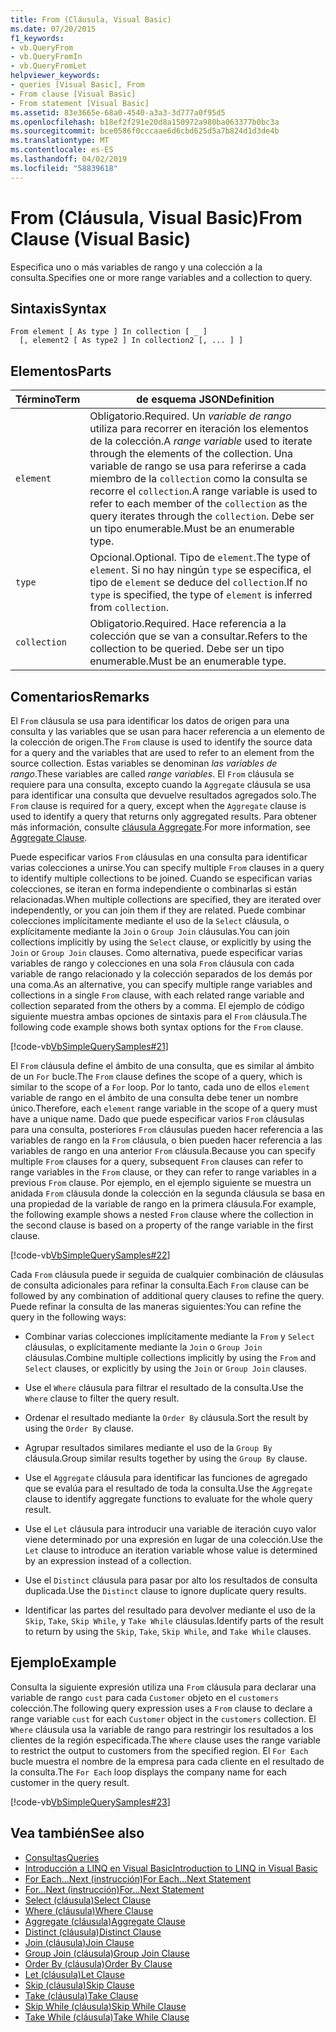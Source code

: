 ```yaml
---
title: From (Cláusula, Visual Basic)
ms.date: 07/20/2015
f1_keywords:
- vb.QueryFrom
- vb.QueryFromIn
- vb.QueryFromLet
helpviewer_keywords:
- queries [Visual Basic], From
- From clause [Visual Basic]
- From statement [Visual Basic]
ms.assetid: 83e3665e-68a0-4540-a3a3-3d777a0f95d5
ms.openlocfilehash: b18ef2f291e20d8a150972a980ba063377b0bc3a
ms.sourcegitcommit: bce0586f0cccaae6d6cbd625d5a7b824d1d3de4b
ms.translationtype: MT
ms.contentlocale: es-ES
ms.lasthandoff: 04/02/2019
ms.locfileid: "58839618"
---
```

# <a name="from-clause-visual-basic"></a><span data-ttu-id="0e942-102">From (Cláusula, Visual Basic)</span><span class="sxs-lookup"><span data-stu-id="0e942-102">From Clause (Visual Basic)</span></span>
<span data-ttu-id="0e942-103">Especifica uno o más variables de rango y una colección a la consulta.</span><span class="sxs-lookup"><span data-stu-id="0e942-103">Specifies one or more range variables and a collection to query.</span></span>  
  
## <a name="syntax"></a><span data-ttu-id="0e942-104">Sintaxis</span><span class="sxs-lookup"><span data-stu-id="0e942-104">Syntax</span></span>  
  
```  
From element [ As type ] In collection [ _ ]  
  [, element2 [ As type2 ] In collection2 [, ... ] ]  
```  
  
## <a name="parts"></a><span data-ttu-id="0e942-105">Elementos</span><span class="sxs-lookup"><span data-stu-id="0e942-105">Parts</span></span>  
  
|<span data-ttu-id="0e942-106">Término</span><span class="sxs-lookup"><span data-stu-id="0e942-106">Term</span></span>|<span data-ttu-id="0e942-107">de esquema JSON</span><span class="sxs-lookup"><span data-stu-id="0e942-107">Definition</span></span>|  
|---|---|  
|`element`|<span data-ttu-id="0e942-108">Obligatorio.</span><span class="sxs-lookup"><span data-stu-id="0e942-108">Required.</span></span> <span data-ttu-id="0e942-109">Un *variable de rango* utiliza para recorrer en iteración los elementos de la colección.</span><span class="sxs-lookup"><span data-stu-id="0e942-109">A *range variable* used to iterate through the elements of the collection.</span></span> <span data-ttu-id="0e942-110">Una variable de rango se usa para referirse a cada miembro de la `collection` como la consulta se recorre el `collection`.</span><span class="sxs-lookup"><span data-stu-id="0e942-110">A range variable is used to refer to each member of the `collection` as the query iterates through the `collection`.</span></span> <span data-ttu-id="0e942-111">Debe ser un tipo enumerable.</span><span class="sxs-lookup"><span data-stu-id="0e942-111">Must be an enumerable type.</span></span>|  
|`type`|<span data-ttu-id="0e942-112">Opcional.</span><span class="sxs-lookup"><span data-stu-id="0e942-112">Optional.</span></span> <span data-ttu-id="0e942-113">Tipo de `element`.</span><span class="sxs-lookup"><span data-stu-id="0e942-113">The type of `element`.</span></span> <span data-ttu-id="0e942-114">Si no hay ningún `type` se especifica, el tipo de `element` se deduce del `collection`.</span><span class="sxs-lookup"><span data-stu-id="0e942-114">If no `type` is specified, the type of `element` is inferred from `collection`.</span></span>|  
|`collection`|<span data-ttu-id="0e942-115">Obligatorio.</span><span class="sxs-lookup"><span data-stu-id="0e942-115">Required.</span></span> <span data-ttu-id="0e942-116">Hace referencia a la colección que se van a consultar.</span><span class="sxs-lookup"><span data-stu-id="0e942-116">Refers to the collection to be queried.</span></span> <span data-ttu-id="0e942-117">Debe ser un tipo enumerable.</span><span class="sxs-lookup"><span data-stu-id="0e942-117">Must be an enumerable type.</span></span>|  
  
## <a name="remarks"></a><span data-ttu-id="0e942-118">Comentarios</span><span class="sxs-lookup"><span data-stu-id="0e942-118">Remarks</span></span>  
 <span data-ttu-id="0e942-119">El `From` cláusula se usa para identificar los datos de origen para una consulta y las variables que se usan para hacer referencia a un elemento de la colección de origen.</span><span class="sxs-lookup"><span data-stu-id="0e942-119">The `From` clause is used to identify the source data for a query and the variables that are used to refer to an element from the source collection.</span></span> <span data-ttu-id="0e942-120">Estas variables se denominan *las variables de rango*.</span><span class="sxs-lookup"><span data-stu-id="0e942-120">These variables are called *range variables*.</span></span> <span data-ttu-id="0e942-121">El `From` cláusula se requiere para una consulta, excepto cuando la `Aggregate` cláusula se usa para identificar una consulta que devuelve resultados agregados solo.</span><span class="sxs-lookup"><span data-stu-id="0e942-121">The `From` clause is required for a query, except when the `Aggregate` clause is used to identify a query that returns only aggregated results.</span></span> <span data-ttu-id="0e942-122">Para obtener más información, consulte [cláusula Aggregate](../../../visual-basic/language-reference/queries/aggregate-clause.md).</span><span class="sxs-lookup"><span data-stu-id="0e942-122">For more information, see [Aggregate Clause](../../../visual-basic/language-reference/queries/aggregate-clause.md).</span></span>  
  
 <span data-ttu-id="0e942-123">Puede especificar varios `From` cláusulas en una consulta para identificar varias colecciones a unirse.</span><span class="sxs-lookup"><span data-stu-id="0e942-123">You can specify multiple `From` clauses in a query to identify multiple collections to be joined.</span></span> <span data-ttu-id="0e942-124">Cuando se especifican varias colecciones, se iteran en forma independiente o combinarlas si están relacionadas.</span><span class="sxs-lookup"><span data-stu-id="0e942-124">When multiple collections are specified, they are iterated over independently, or you can join them if they are related.</span></span> <span data-ttu-id="0e942-125">Puede combinar colecciones implícitamente mediante el uso de la `Select` cláusula, o explícitamente mediante la `Join` o `Group Join` cláusulas.</span><span class="sxs-lookup"><span data-stu-id="0e942-125">You can join collections implicitly by using the `Select` clause, or explicitly by using the `Join` or `Group Join` clauses.</span></span> <span data-ttu-id="0e942-126">Como alternativa, puede especificar varias variables de rango y colecciones en una sola `From` cláusula con cada variable de rango relacionado y la colección separados de los demás por una coma.</span><span class="sxs-lookup"><span data-stu-id="0e942-126">As an alternative, you can specify multiple range variables and collections in a single `From` clause, with each related range variable and collection separated from the others by a comma.</span></span> <span data-ttu-id="0e942-127">El ejemplo de código siguiente muestra ambas opciones de sintaxis para el `From` cláusula.</span><span class="sxs-lookup"><span data-stu-id="0e942-127">The following code example shows both syntax options for the `From` clause.</span></span>  
  
 [!code-vb[VbSimpleQuerySamples#21](~/samples/snippets/visualbasic/VS_Snippets_VBCSharp/VbSimpleQuerySamples/VB/QuerySamples1.vb#21)]  
  
 <span data-ttu-id="0e942-128">El `From` cláusula define el ámbito de una consulta, que es similar al ámbito de un `For` bucle.</span><span class="sxs-lookup"><span data-stu-id="0e942-128">The `From` clause defines the scope of a query, which is similar to the scope of a `For` loop.</span></span> <span data-ttu-id="0e942-129">Por lo tanto, cada uno de ellos `element` variable de rango en el ámbito de una consulta debe tener un nombre único.</span><span class="sxs-lookup"><span data-stu-id="0e942-129">Therefore, each `element` range variable in the scope of a query must have a unique name.</span></span> <span data-ttu-id="0e942-130">Dado que puede especificar varios `From` cláusulas para una consulta, posteriores `From` cláusulas pueden hacer referencia a las variables de rango en la `From` cláusula, o bien pueden hacer referencia a las variables de rango en una anterior `From` cláusula.</span><span class="sxs-lookup"><span data-stu-id="0e942-130">Because you can specify multiple `From` clauses for a query, subsequent `From` clauses can refer to range variables in the `From` clause, or they can refer to range variables in a previous `From` clause.</span></span> <span data-ttu-id="0e942-131">Por ejemplo, en el ejemplo siguiente se muestra un anidada `From` cláusula donde la colección en la segunda cláusula se basa en una propiedad de la variable de rango en la primera cláusula.</span><span class="sxs-lookup"><span data-stu-id="0e942-131">For example, the following example shows a nested `From` clause where the collection in the second clause is based on a property of the range variable in the first clause.</span></span>  
  
 [!code-vb[VbSimpleQuerySamples#22](~/samples/snippets/visualbasic/VS_Snippets_VBCSharp/VbSimpleQuerySamples/VB/QuerySamples1.vb#22)]  
  
 <span data-ttu-id="0e942-132">Cada `From` cláusula puede ir seguida de cualquier combinación de cláusulas de consulta adicionales para refinar la consulta.</span><span class="sxs-lookup"><span data-stu-id="0e942-132">Each `From` clause can be followed by any combination of additional query clauses to refine the query.</span></span> <span data-ttu-id="0e942-133">Puede refinar la consulta de las maneras siguientes:</span><span class="sxs-lookup"><span data-stu-id="0e942-133">You can refine the query in the following ways:</span></span>  
  
-   <span data-ttu-id="0e942-134">Combinar varias colecciones implícitamente mediante la `From` y `Select` cláusulas, o explícitamente mediante la `Join` o `Group Join` cláusulas.</span><span class="sxs-lookup"><span data-stu-id="0e942-134">Combine multiple collections implicitly by using the `From` and `Select` clauses, or explicitly by using the `Join` or `Group Join` clauses.</span></span>  
  
-   <span data-ttu-id="0e942-135">Use el `Where` cláusula para filtrar el resultado de la consulta.</span><span class="sxs-lookup"><span data-stu-id="0e942-135">Use the `Where` clause to filter the query result.</span></span>  
  
-   <span data-ttu-id="0e942-136">Ordenar el resultado mediante la `Order By` cláusula.</span><span class="sxs-lookup"><span data-stu-id="0e942-136">Sort the result by using the `Order By` clause.</span></span>  
  
-   <span data-ttu-id="0e942-137">Agrupar resultados similares mediante el uso de la `Group By` cláusula.</span><span class="sxs-lookup"><span data-stu-id="0e942-137">Group similar results together by using the `Group By` clause.</span></span>  
  
-   <span data-ttu-id="0e942-138">Use el `Aggregate` cláusula para identificar las funciones de agregado que se evalúa para el resultado de toda la consulta.</span><span class="sxs-lookup"><span data-stu-id="0e942-138">Use the `Aggregate` clause to identify aggregate functions to evaluate for the whole query result.</span></span>  
  
-   <span data-ttu-id="0e942-139">Use el `Let` cláusula para introducir una variable de iteración cuyo valor viene determinado por una expresión en lugar de una colección.</span><span class="sxs-lookup"><span data-stu-id="0e942-139">Use the `Let` clause to introduce an iteration variable whose value is determined by an expression instead of a collection.</span></span>  
  
-   <span data-ttu-id="0e942-140">Use el `Distinct` cláusula para pasar por alto los resultados de consulta duplicada.</span><span class="sxs-lookup"><span data-stu-id="0e942-140">Use the `Distinct` clause to ignore duplicate query results.</span></span>  
  
-   <span data-ttu-id="0e942-141">Identificar las partes del resultado para devolver mediante el uso de la `Skip`, `Take`, `Skip While`, y `Take While` cláusulas.</span><span class="sxs-lookup"><span data-stu-id="0e942-141">Identify parts of the result to return by using the `Skip`, `Take`, `Skip While`, and `Take While` clauses.</span></span>  
  
## <a name="example"></a><span data-ttu-id="0e942-142">Ejemplo</span><span class="sxs-lookup"><span data-stu-id="0e942-142">Example</span></span>  
 <span data-ttu-id="0e942-143">Consulta la siguiente expresión utiliza una `From` cláusula para declarar una variable de rango `cust` para cada `Customer` objeto en el `customers` colección.</span><span class="sxs-lookup"><span data-stu-id="0e942-143">The following query expression uses a `From` clause to declare a range variable `cust` for each `Customer` object in the `customers` collection.</span></span> <span data-ttu-id="0e942-144">El `Where` cláusula usa la variable de rango para restringir los resultados a los clientes de la región especificada.</span><span class="sxs-lookup"><span data-stu-id="0e942-144">The `Where` clause uses the range variable to restrict the output to customers from the specified region.</span></span> <span data-ttu-id="0e942-145">El `For Each` bucle muestra el nombre de la empresa para cada cliente en el resultado de la consulta.</span><span class="sxs-lookup"><span data-stu-id="0e942-145">The `For Each` loop displays the company name for each customer in the query result.</span></span>  
  
 [!code-vb[VbSimpleQuerySamples#23](~/samples/snippets/visualbasic/VS_Snippets_VBCSharp/VbSimpleQuerySamples/VB/QuerySamples1.vb#23)]  
  
## <a name="see-also"></a><span data-ttu-id="0e942-146">Vea también</span><span class="sxs-lookup"><span data-stu-id="0e942-146">See also</span></span>

- [<span data-ttu-id="0e942-147">Consultas</span><span class="sxs-lookup"><span data-stu-id="0e942-147">Queries</span></span>](../../../visual-basic/language-reference/queries/index.md)
- [<span data-ttu-id="0e942-148">Introducción a LINQ en Visual Basic</span><span class="sxs-lookup"><span data-stu-id="0e942-148">Introduction to LINQ in Visual Basic</span></span>](../../../visual-basic/programming-guide/language-features/linq/introduction-to-linq.md)
- [<span data-ttu-id="0e942-149">For Each...Next (instrucción)</span><span class="sxs-lookup"><span data-stu-id="0e942-149">For Each...Next Statement</span></span>](../../../visual-basic/language-reference/statements/for-each-next-statement.md)
- [<span data-ttu-id="0e942-150">For...Next (instrucción)</span><span class="sxs-lookup"><span data-stu-id="0e942-150">For...Next Statement</span></span>](../../../visual-basic/language-reference/statements/for-next-statement.md)
- [<span data-ttu-id="0e942-151">Select (cláusula)</span><span class="sxs-lookup"><span data-stu-id="0e942-151">Select Clause</span></span>](../../../visual-basic/language-reference/queries/select-clause.md)
- [<span data-ttu-id="0e942-152">Where (cláusula)</span><span class="sxs-lookup"><span data-stu-id="0e942-152">Where Clause</span></span>](../../../visual-basic/language-reference/queries/where-clause.md)
- [<span data-ttu-id="0e942-153">Aggregate (cláusula)</span><span class="sxs-lookup"><span data-stu-id="0e942-153">Aggregate Clause</span></span>](../../../visual-basic/language-reference/queries/aggregate-clause.md)
- [<span data-ttu-id="0e942-154">Distinct (cláusula)</span><span class="sxs-lookup"><span data-stu-id="0e942-154">Distinct Clause</span></span>](../../../visual-basic/language-reference/queries/distinct-clause.md)
- [<span data-ttu-id="0e942-155">Join (cláusula)</span><span class="sxs-lookup"><span data-stu-id="0e942-155">Join Clause</span></span>](../../../visual-basic/language-reference/queries/join-clause.md)
- [<span data-ttu-id="0e942-156">Group Join (cláusula)</span><span class="sxs-lookup"><span data-stu-id="0e942-156">Group Join Clause</span></span>](../../../visual-basic/language-reference/queries/group-join-clause.md)
- [<span data-ttu-id="0e942-157">Order By (cláusula)</span><span class="sxs-lookup"><span data-stu-id="0e942-157">Order By Clause</span></span>](../../../visual-basic/language-reference/queries/order-by-clause.md)
- [<span data-ttu-id="0e942-158">Let (cláusula)</span><span class="sxs-lookup"><span data-stu-id="0e942-158">Let Clause</span></span>](../../../visual-basic/language-reference/queries/let-clause.md)
- [<span data-ttu-id="0e942-159">Skip (cláusula)</span><span class="sxs-lookup"><span data-stu-id="0e942-159">Skip Clause</span></span>](../../../visual-basic/language-reference/queries/skip-clause.md)
- [<span data-ttu-id="0e942-160">Take (cláusula)</span><span class="sxs-lookup"><span data-stu-id="0e942-160">Take Clause</span></span>](../../../visual-basic/language-reference/queries/take-clause.md)
- [<span data-ttu-id="0e942-161">Skip While (cláusula)</span><span class="sxs-lookup"><span data-stu-id="0e942-161">Skip While Clause</span></span>](../../../visual-basic/language-reference/queries/skip-while-clause.md)
- [<span data-ttu-id="0e942-162">Take While (cláusula)</span><span class="sxs-lookup"><span data-stu-id="0e942-162">Take While Clause</span></span>](../../../visual-basic/language-reference/queries/take-while-clause.md)
